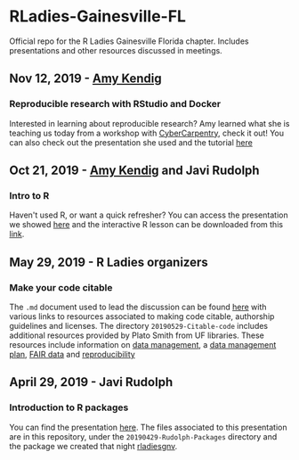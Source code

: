 # RLadies-Gainesville-FL
Official repo for the R Ladies Gainesville Florida chapter. Includes presentations and other resources discussed in meetings.

## Nov 12, 2019 - [Amy Kendig](https://github.com/aekendig/docker-rstudio-tutorial)
### Reproducible research with RStudio and Docker
Interested in learning about reproducible research? Amy learned what she is teaching us today from a workshop with [CyberCarpentry](http://cybercarpentry.web.unc.edu/), check it out! You can also check out the presentation she used and the tutorial [here](https://github.com/aekendig/docker-rstudio-tutorial/blob/master/Docker_RLadies_Nov2019.pdf)

## Oct 21, 2019 - [Amy Kendig](https://github.com/aekendig) and Javi Rudolph 
### Intro to R
Haven't used R, or want a quick refresher? You can access the presentation we showed [here](https://speakerdeck.com/javirudolph/intro2r-rladiesgnv) and the interactive R lesson can be downloaded from this [link](https://tinyurl.com/Intro2R-RLadiesGNV).


## May 29, 2019 - R Ladies organizers
### Make your code citable
The `.md` document used to lead the discussion can be found [here](https://github.com/javirudolph/RLadies-Gainesville-FL/blob/master/20190529-Citable-code/may_meeting_presentation.md) with various links to resources associated to making code citable, authorship guidelines and licenses. The directory `20190529-Citable-code` includes additional resources provided by Plato Smith from UF libraries. These resources include information on [data management](https://github.com/javirudolph/RLadies-Gainesville-FL/blob/master/20190529-Citable-code/UF-citable-code.pdf), a [data management plan](https://github.com/javirudolph/RLadies-Gainesville-FL/blob/master/20190529-Citable-code/data_management_plan_presentation.pdf), [FAIR data](https://github.com/javirudolph/RLadies-Gainesville-FL/blob/master/20190529-Citable-code/FAIR_data_presentation.pdf) and [reproducibility](https://github.com/javirudolph/RLadies-Gainesville-FL/blob/master/20190529-Citable-code/SIGMOD_Reproducibility_Template.pdf)

## April 29, 2019 - Javi Rudolph
### Introduction to R packages
You can find the presentation [here](https://javirudolph.github.io/RLadies-Gainesville-FL/20190429-Rudolph-packages/apr29presentation.html#1). The files associated to this presentation are in this repository, under the `20190429-Rudolph-Packages` directory and the package we created that night [rladiesgnv](https://github.com/javirudolph/rladiesgnv).

